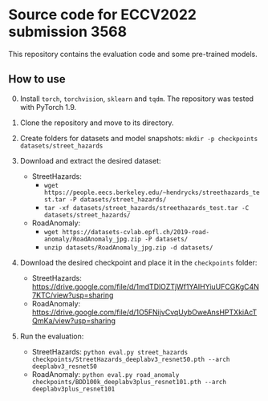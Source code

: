 # Source code for ECCV2022 submission 3568
This repository contains the evaluation code and some pre-trained models.

## How to use
0. Install `torch`, `torchvision`, `sklearn` and `tqdm`. The repository was tested with PyTorch 1.9.

1. Clone the repository and move to its directory.

2. Create folders for datasets and model snapshots:
`mkdir -p checkpoints datasets/street_hazards`

3. Download and extract the desired dataset:
    * StreetHazards:
        * `wget https://people.eecs.berkeley.edu/~hendrycks/streethazards_test.tar -P datasets/street_hazards/`
        * `tar -xf datasets/street_hazards/streethazards_test.tar -C datasets/street_hazards/`
    * RoadAnomaly: 
        * `wget https://datasets-cvlab.epfl.ch/2019-road-anomaly/RoadAnomaly_jpg.zip -P datasets/`
        * `unzip datasets/RoadAnomaly_jpg.zip -d datasets/`

4. Download the desired checkpoint and place it in the `checkpoints` folder:
    * StreetHazards: https://drive.google.com/file/d/1mdTDlOZTjWf1YAIHYiuUFCGKgC4N7KTC/view?usp=sharing
    * RoadAnomaly: https://drive.google.com/file/d/1O5FNijvCvqUybOweAnsHPTXkiAcTQmKa/view?usp=sharing

5. Run the evaluation:
    * StreetHazards: `python eval.py street_hazards checkpoints/StreetHazards_deeplabv3_resnet50.pth --arch deeplabv3_resnet50`
    * RoadAnomaly: `python eval.py road_anomaly checkpoints/BDD100k_deeplabv3plus_resnet101.pth --arch deeplabv3plus_resnet101`
    
